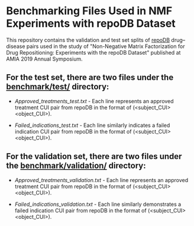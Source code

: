 # Benchmarking Files Used in NMF Experiments with repoDB Dataset


This repository contains the validation and test set splits of [repoDB](http://apps.chiragjpgroup.org/repoDB/) drug–disease pairs used in the study of "Non-Negative Matrix Factorization for Drug Repositioning: Experiments with the repoDB Dataset" published at AMIA 2019 Annual Symposium.


## For the test set, there are two files under the [benchmark/test/](https://github.com/mgokhanbakal/testRepo/tree/master/benchmark/test) directory:

* *Approved_treatments_test.txt* - Each line represents an approved treatment CUI pair from repoDB in the format of (<subject_CUI>	<object_CUI>).
							  
* *Failed_indications_test.txt* - Each line similarly indicates a failed indication CUI pair from repoDB in the format of (<subject_CUI>	<object_CUI>).

							  
## For the validation set, there are two files under the [benchmark/validation/](https://github.com/mgokhanbakal/testRepo/tree/master/benchmark/validation) directory:

* *Approved_treatments_validation.txt* - Each line represents an approved treatment CUI pair from repoDB in the format of (<subject_CUI>	<object_CUI>).
									
* *Failed_indications_validation.txt* - Each line similarly demonstrates a failed indication CUI pair from repoDB in the format of (<subject_CUI>	<object_CUI>).

